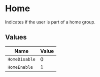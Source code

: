# Home

Indicates if the user is part of a home group.


## Values

| Name          | Value         |
| ------------- | ------------- |
| `HomeDisable` | 0             |
| `HomeEnable`  | 1             |